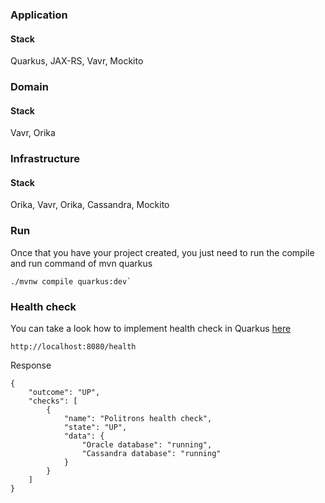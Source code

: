 
### Application

#### Stack

Quarkus, JAX-RS, Vavr, Mockito

### Domain

#### Stack

Vavr, Orika

### Infrastructure

#### Stack

Orika, Vavr, Orika, Cassandra, Mockito


### Run 

Once that you have your project created, you just need to run the compile and run command of mvn quarkus

```
./mvnw compile quarkus:dev`
```
 

### Health check

You can take a look how to implement health check in Quarkus [here](src/main/java/com/politrons/quarkus/resource/PolitronsHealthCheck.java)

```
http://localhost:8080/health
```

Response

```
{
    "outcome": "UP",
    "checks": [
        {
            "name": "Politrons health check",
            "state": "UP",
            "data": {
                "Oracle database": "running",
                "Cassandra database": "running"
            }
        }
    ]
}
```